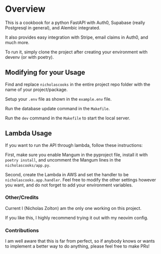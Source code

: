 # Overview

This is a cookbook for a python FastAPI with Auth0, Supabase (really Postgresql in general), and Alembic integrated.

It also provides easy integration with Stripe, email claims in Auth0, and much more.

To run it, simply clone the project after creating your environment with devenv (or with poetry).

## Modifying for your Usage

Find and replace `nicholascooks` in the entire project repo folder with the name of your project/package.

Setup your `.env` file as shown in the `example.env` file.

Run the database update command in the `Makefile`.

Run the `dev` command in the `Makefile` to start the local server.

## Lambda Usage

If you want to run the API through lambda, follow these instructions:

First, make sure you enable Mangum in the pyproject file, install it with `poetry install`, and uncomment the Mangum lines in the `nicholascooks/app.py`.

Second, create the Lambda in AWS and set the handler to be `nicholascooks.app.handler`. Feel free to modify the other settings however you want, and do not forget to add your environment variables.

### Other/Credits

Current I (Nicholas Zolton) am the only one working on this project.

If you like this, I highly recommend trying it out with my neovim config.

### Contributions

I am well aware that this is far from perfect, so if anybody knows or wants to implement a better way to do anything, please feel free to make PRs!
